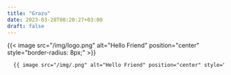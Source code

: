 ```yaml
---
title: "Grazu"
date: 2023-03-28T00:20:27+03:00
draft: false
---
```

{{< image src="/img/logo.png" alt="Hello Friend" position="center" style="border-radius: 8px;" >}}
```html
  {{ image src="/img/.png" alt="Hello Friend" position="center" style="border-radius: 8px;"}}
```



